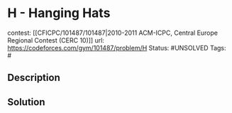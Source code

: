 # H - Hanging Hats

contest: [[CFICPC/101487/101487|2010-2011 ACM-ICPC, Central Europe Regional Contest (CERC 10)]]
url: https://codeforces.com/gym/101487/problem/H
Status: #UNSOLVED
Tags: #

## Description

## Solution

